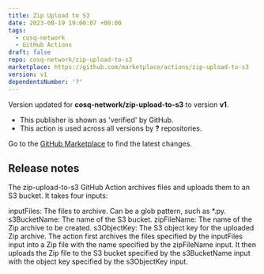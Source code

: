 ```yaml
---
title: Zip Upload to S3
date: 2023-08-19 19:00:07 +00:00
tags:
  - cosq-network
  - GitHub Actions
draft: false
repo: cosq-network/zip-upload-to-s3
marketplace: https://github.com/marketplace/actions/zip-upload-to-s3
version: v1
dependentsNumber: '?'
---
```



Version updated for **cosq-network/zip-upload-to-s3** to version **v1**.
- This publisher is shown as 'verified' by GitHub.
- This action is used across all versions by **?** repositories.

Go to the [GitHub Marketplace](https://github.com/marketplace/actions/zip-upload-to-s3) to find the latest changes.

## Release notes

The zip-upload-to-s3 GitHub Action archives files and uploads them to an S3 bucket. It takes four inputs:

inputFiles: The files to archive. Can be a glob pattern, such as *.py.
s3BucketName: The name of the S3 bucket.
zipFileName: The name of the Zip archive to be created.
s3ObjectKey: The S3 object key for the uploaded Zip archive.
The action first archives the files specified by the inputFiles input into a Zip file with the name specified by the zipFileName input. It then uploads the Zip file to the S3 bucket specified by the s3BucketName input with the object key specified by the s3ObjectKey input.

